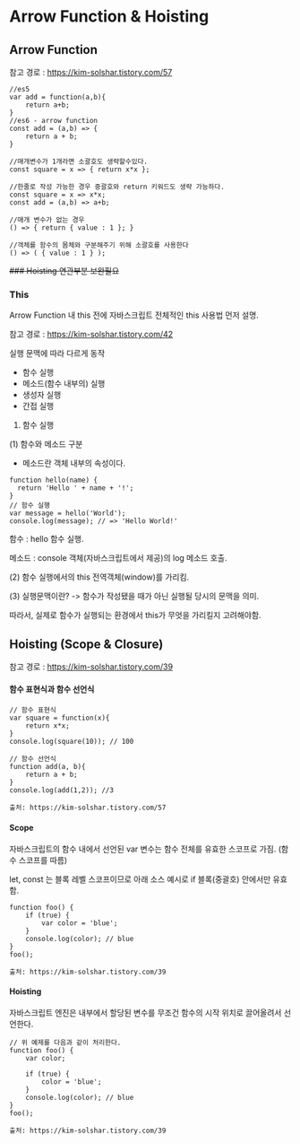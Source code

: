 # Arrow Function & Hoisting

## Arrow Function
참고 경로 : https://kim-solshar.tistory.com/57
```
//es5
var add = function(a,b){
    return a+b;
}
//es6 - arrow function
const add = (a,b) => {
    return a + b;
}

//매개변수가 1개라면 소괄호도 생략할수있다.
const square = x => { return x*x };

//한줄로 작성 가능한 경우 중괄호와 return 키워드도 생략 가능하다.
const square = x => x*x;
const add = (a,b) => a+b;

//매개 변수가 없는 경우
() => { return { value : 1 }; }

//객체를 함수의 몸체와 구분해주기 위해 소괄호를 사용한다
() => ( { value : 1 } );

```

~~### Hoisting 연관부분 보완필요~~

### This

Arrow Function 내 this 전에 자바스크립트 전체적인 this 사용법 먼저 설명.

참고 경로 : https://kim-solshar.tistory.com/42

실행 문맥에 따라 다르게 동작
* 함수 실행
* 메소드(함수 내부의) 실행
* 생성자 실행
* 간접 실행


1. 함수 실행

(1) 함수와 메소드 구분
* 메소드란 객체 내부의 속성이다.
```
function hello(name) {  
  return 'Hello ' + name + '!';
}
// 함수 실행
var message = hello('World');  
console.log(message); // => 'Hello World!'
```
함수 : hello 함수 실행.

메소드 : console 객체(자바스크립트에서 제공)의 log 메소드 호출.

(2) 함수 실행에서의 this
전역객체(window)를 가리킴.

(3) 실행문맥이란?
-> 함수가 작성됐을 때가 아닌 실행될 당시의 문맥을 의미.

따라서, 실제로 함수가 실행되는 환경에서 this가 무엇을 가리킬지 고려해야함.

## Hoisting (Scope & Closure)

참고 경로 : https://kim-solshar.tistory.com/39

#### 함수 표현식과 함수 선언식
```
// 함수 표현식
var square = function(x){
    return x*x;
}
console.log(square(10)); // 100

// 함수 선언식
function add(a, b){
    return a + b;
}
console.log(add(1,2)); //3

출처: https://kim-solshar.tistory.com/57
```

#### Scope

자바스크립트의 함수 내에서 선언된 var 변수는 함수 전체를 유효한 스코프로 가짐. (함수 스코프를 따름)

let, const 는 블록 레벨 스코프이므로 아래 소스 예시로 if 블록(중괄호) 안에서만 유효함.
```
function foo() {
    if (true) {
        var color = 'blue';
    }
    console.log(color); // blue
}
foo();

출처: https://kim-solshar.tistory.com/39
```
#### Hoisting

자바스크립트 엔진은 내부에서 할당된 변수를 무조건 함수의 시작 위치로 끌어올려서 선언한다.
```
// 위 예제를 다음과 같이 처리한다.
function foo() {
    var color;

    if (true) {
        color = 'blue';
    }
    console.log(color); // blue
}
foo();

출처: https://kim-solshar.tistory.com/39
```


